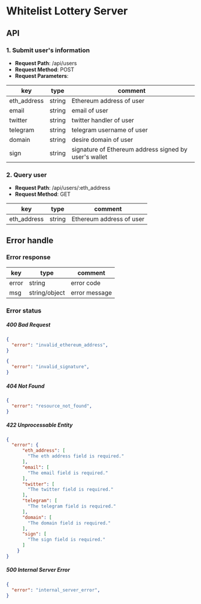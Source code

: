 # Whitelist Lottery Server

## API

### 1. Submit user's information

- **Request Path**: /api/users
- **Request Method**: POST
- **Request Parameters**:

| key | type | comment |
| --- | --- | --- |
| eth_address | string | Ethereum address of user |
| email | string | email of user |
| twitter | string | twitter handler of user |
| telegram | string | telegram username of user |
| domain | string | desire domain of user |
| sign | string | signature of Ethereum address signed by user's wallet |
   
### 2. Query user
- **Request Path**: /api/users/:eth_address
- **Request Method**: GET

| key | type | comment |
| --- | --- | --- |
| eth_address | string | Ethereum address of user |

## Error handle
### Error response
| key | type | comment |
| --- | --- | --- |
| error | string | error code |
| msg | string/object | error message |

### Error status
##### 400 Bad Request
``` json
{
  "error": "invalid_ethereum_address",
}
```

``` json
{
  "error": "invalid_signature",
}
```

##### 404 Not Found
``` json
{
  "error": "resource_not_found",
}
```

##### 422 Unprocessable Entity
``` json
{
  "error": {
      "eth_address": [
        "The eth address field is required."
      ],
      "email": [
        "The email field is required."
      ],
      "twitter": [
        "The twitter field is required."
      ],
      "telegram": [
        "The telegram field is required."
      ],
      "domain": [
        "The domain field is required."
      ],
      "sign": [
        "The sign field is required."
      ]
    }
}
```

##### 500 Internal Server Error
``` json
{
  "error": "internal_server_error",
}
```
